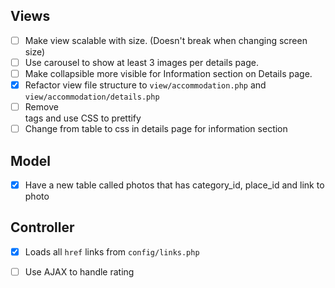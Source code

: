## Views ##
- [ ] Make view scalable with size. (Doesn't break when changing screen size)
- [ ] Use carousel to show at least 3 images per details page.
- [ ] Make collapsible more visible for Information section on Details page.
- [x] Refactor view file structure to `view/accommodation.php` and `view/accommodation/details.php` 
- [ ] Remove <br> tags and use CSS to prettify
- [ ] Change from table to css in details page for information section

## Model ##
- [x] Have a new table called photos that has category_id, place_id and link to photo

## Controller ##
- [x] Loads all `href` links from `config/links.php` 
- [ ] Use AJAX to handle rating


